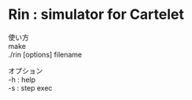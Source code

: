 Rin : simulator for Cartelet
=========

使い方  
make  
./rin [options] filename  

オプション  
-h : help  
-s : step exec  
